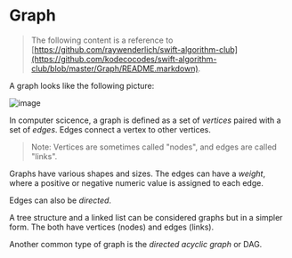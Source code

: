 # Graph

> The following content is a reference to [https://github.com/raywenderlich/swift-algorithm-club](https://github.com/kodecocodes/swift-algorithm-club/blob/master/Graph/README.markdown).

A graph looks like the following picture:

![image](https://note.youdao.com/favicon.ico)

In computer scicence, a graph is defined as a set of *vertices* paired with a set of *edges*. Edges connect a vertex to other vertices.

> Note: Vertices are sometimes called "nodes", and edges are called "links".

Graphs have various shapes and sizes. The edges can have a *weight*, where a positive or negative numeric value is assigned to each edge.

Edges can also be *directed*.

A tree structure and a linked list can be considered graphs but in a simpler form. The both have vertices (nodes) and edges (links).

Another common type of graph is the *directed acyclic graph* or DAG.


